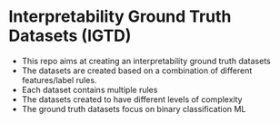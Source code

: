 # Interpretability Ground Truth Datasets (IGTD)
- This repo aims at creating an interpretability ground truth datasets 
- The datasets are created based on a combination of different features/label rules.
- Each dataset contains multiple rules
- The datasets created to have different levels of complexity 
- The ground truth datasets focus on binary classification ML
